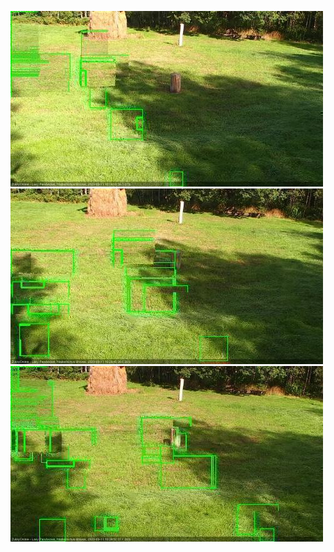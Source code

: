 ![20200911-101906-102908](in2/20200911/20200911-101906-102908_0_.jpg)
![20200911-102914-103916](in2/20200911/20200911-102914-103916_0_.jpg)
![20200911-103922-104924](in2/20200911/20200911-103922-104924_0_.jpg)
